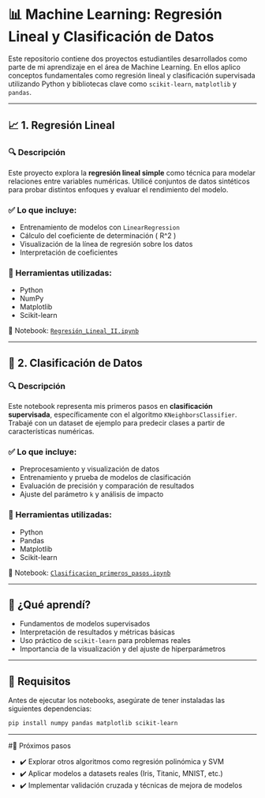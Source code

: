 # 📊 Machine Learning: Regresión Lineal y Clasificación de Datos

Este repositorio contiene dos proyectos estudiantiles desarrollados como parte de mi aprendizaje en el área de Machine Learning. En ellos aplico conceptos fundamentales como regresión lineal y clasificación supervisada utilizando Python y bibliotecas clave como `scikit-learn`, `matplotlib` y `pandas`.

---

## 📈 1. Regresión Lineal

### 🔍 Descripción
Este proyecto explora la **regresión lineal simple** como técnica para modelar relaciones entre variables numéricas. Utilicé conjuntos de datos sintéticos para probar distintos enfoques y evaluar el rendimiento del modelo.

### ✅ Lo que incluye:
- Entrenamiento de modelos con `LinearRegression`
- Cálculo del coeficiente de determinación \( R^2 \)
- Visualización de la línea de regresión sobre los datos
- Interpretación de coeficientes

### 🧰 Herramientas utilizadas:
- Python
- NumPy
- Matplotlib
- Scikit-learn

📁 Notebook: [`Regresión_Lineal_II.ipynb`](./Regresión_Lineal_II.ipynb)

---

## 🧠 2. Clasificación de Datos

### 🔍 Descripción
Este notebook representa mis primeros pasos en **clasificación supervisada**, específicamente con el algoritmo `KNeighborsClassifier`. Trabajé con un dataset de ejemplo para predecir clases a partir de características numéricas.

### ✅ Lo que incluye:
- Preprocesamiento y visualización de datos
- Entrenamiento y prueba de modelos de clasificación
- Evaluación de precisión y comparación de resultados
- Ajuste del parámetro `k` y análisis de impacto

### 🧰 Herramientas utilizadas:
- Python
- Pandas
- Matplotlib
- Scikit-learn

📁 Notebook: [`Clasificacion_primeros_pasos.ipynb`](./Clasificacion_primeros_pasos.ipynb)

---

## 🚀 ¿Qué aprendí?

- Fundamentos de modelos supervisados
- Interpretación de resultados y métricas básicas
- Uso práctico de `scikit-learn` para problemas reales
- Importancia de la visualización y del ajuste de hiperparámetros

---

## 📌 Requisitos

Antes de ejecutar los notebooks, asegúrate de tener instaladas las siguientes dependencias:

```bash
pip install numpy pandas matplotlib scikit-learn
```

---
#🤖 Próximos pasos
- ✔️ Explorar otros algoritmos como regresión polinómica y SVM
- ✔️ Aplicar modelos a datasets reales (Iris, Titanic, MNIST, etc.)
- ✔️ Implementar validación cruzada y técnicas de mejora de modelos
